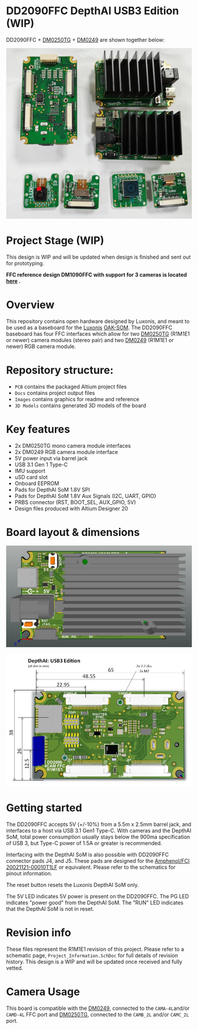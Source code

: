 

# DD2090FFC DepthAI USB3 Edition (WIP)

DD2090FFC + [DM0250TG](https://github.com/luxonis/depthai-hardware/tree/master/DM0250TG_DepthAI_Mono_Camera/R0M0E0) + [DM0249](https://github.com/luxonis/depthai-hardware/tree/master/DM0249_DepthAI_RGB_Camera/R0M0E0) are shown together below:

![](./Images/DD2090FFC_R0M0E0.jpg)

# Project Stage (WIP)



This design is WIP and will be updated when design is finished and sent out for prototyping.

**FFC reference design DM1090FFC with support for 3 cameras is located [here](https://github.com/luxonis/depthai-hardware/tree/master/DM1090FFC_DepthAI_USB3) .**   



# Overview

This repository contains open hardware designed by Luxonis, and meant to be used as a baseboard for the [Luxonis](https://www.luxonis.com/) [OAK-SOM](https://docs.luxonis.com/projects/hardware/en/latest/pages/BW1099.html). The DD2090FFC baseboard has four FFC interfaces which allow for two [DM0250TG](https://github.com/luxonis/depthai-hardware/tree/master/DM0250TG_DepthAI_Mono_Camera/R0M0E0)  (R1M1E1 or newer) camera modules (stereo pair) and two [DM0249](https://github.com/luxonis/depthai-hardware/tree/master/DM0249_DepthAI_RGB_Camera/R0M0E0) (R1M1E1 or newer) RGB camera module. 

# Repository structure:
* `PCB` contains the packaged Altium project files
* `Docs` contains project output files
* `Images` contains graphics for readme and reference
* `3D Models` contains generated 3D models of the board
# Key features
* 2x DM0250TG mono camera module interfaces
* 2x DM0249 RGB camera module interface
* 5V power input via barrel jack
* USB 3.1 Gen 1 Type-C
* IMU support
* uSD card slot
* Onboard EEPROM
* Pads for DepthAI SoM 1.8V SPI
* Pads for DepthAI SoM 1.8V Aux Signals (I2C, UART, GPIO)
* PRBS connector (RST, BOOT_SEL, AUX_GPIO, 5V)
* Design files produced with Altium Designer 20

# Board layout & dimensions

![DD2090FFC_R1M1E1_TOP](Images\DD2090FFC_R1M1E1_TOP.jpg)

![](Images/DD2090FFC_R1M1E1_BOTTOM_dimms.jpg)

# Getting started  

The DD2090FFC accepts 5V (+/-10%) from a 5.5m x 2.5mm barrel jack, and interfaces to a host via USB 3.1 Gen1 Type-C. With cameras and the DepthAI SoM, total power consumption usually stays below the 900ma specification of USB 3, but Type-C power of 1.5A or greater is recommended. 

Interfacing with the DepthAI SoM is also possible with DD2090FFC connector pads J4, and J5. These pads are designed for the [Amphenol/FCI 20021121-00010T1LF](https://octopart.com/20021121-00010t1lf-amphenol+icc+%2F+fci-93112650?r=sp) or equivalent. Please refer to the schematics for pinout information. 

The reset button resets the Luxonis DepthAI SoM only. 

The 5V LED indicates 5V power is present on the DD2090FFC. The PG LED indicates "power good" from the DepthAI SoM. The "RUN" LED indicates that the DepthAI SoM is not in reset.

# Revision info

These files represent the R1M1E1 revision of this project. Please refer to a schematic page, `Project_Information.SchDoc` for full details of revision history. This design is a WIP and will be updated once received and fully vetted.

# Camera Usage

This board is compatible with the  [DM0249](https://github.com/luxonis/depthai-hardware/tree/master/DM0249_DepthAI_RGB_Camera/R0M0E0), connected to the `CAMA-4L`and/or `CAMD-4L` FFC port and [DM0250TG](https://github.com/luxonis/depthai-hardware/tree/master/DM0250TG_DepthAI_Mono_Camera/R0M0E0), connected to the `CAMB_2L` and/or `CAMC_2L` port.

